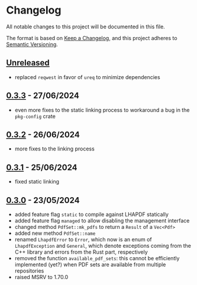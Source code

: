 # Changelog

All notable changes to this project will be documented in this file.

The format is based on [Keep a Changelog](https://keepachangelog.com/en/1.0.0/),
and this project adheres to [Semantic Versioning](https://semver.org/spec/v2.0.0.html).

## [Unreleased]

- replaced `reqwest` in favor of `ureq` to minimize dependencies

## [0.3.3] - 27/06/2024

- even more fixes to the static linking process to workaround a bug in the
  `pkg-config` crate

## [0.3.2] - 26/06/2024

- more fixes to the linking process

## [0.3.1] - 25/06/2024

- fixed static linking

## [0.3.0] - 23/05/2024

- added feature flag `static` to compile against LHAPDF statically
- added feature flag `managed` to allow disabling the management interface
- changed method `PdfSet::mk_pdfs` to return a `Result` of a `Vec<Pdf>`
- added new method `PdfSet::name`
- renamed `LhapdfError` to `Error`, which now is an enum of `LhapdfException`
  and `General`, which denote exceptions coming from the C++ library and errors
  from the Rust part, respectively
- removed the function `available_pdf_sets`: this cannot be efficiently
  implemented (yet?) when PDF sets are available from multiple repositories
- raised MSRV to 1.70.0

[Unreleased]: https://github.com/cschwan/managed-lhapdf/compare/v0.3.3...HEAD
[0.3.3]: https://github.com/cschwan/managed-lhapdf/compare/v0.3.2...v0.3.3
[0.3.2]: https://github.com/cschwan/managed-lhapdf/compare/v0.3.1...v0.3.2
[0.3.1]: https://github.com/cschwan/managed-lhapdf/compare/v0.3.0...v0.3.1
[0.3.0]: https://github.com/cschwan/managed-lhapdf/compare/v0.2.4...v0.3.0
